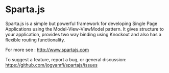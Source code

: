 Sparta.js
========

Sparta.js is a simple but powerful framework for developing Single Page Applications using the Model-View-ViewModel pattern.
It gives structure to your application, provides two way binding using Knockout and also has a flexible routing functionality. 

For more see : <http://www.spartajs.com>

To suggest a feature, report a bug, or general discussion: <https://github.com/jogyamfi/spartajs/issues>
